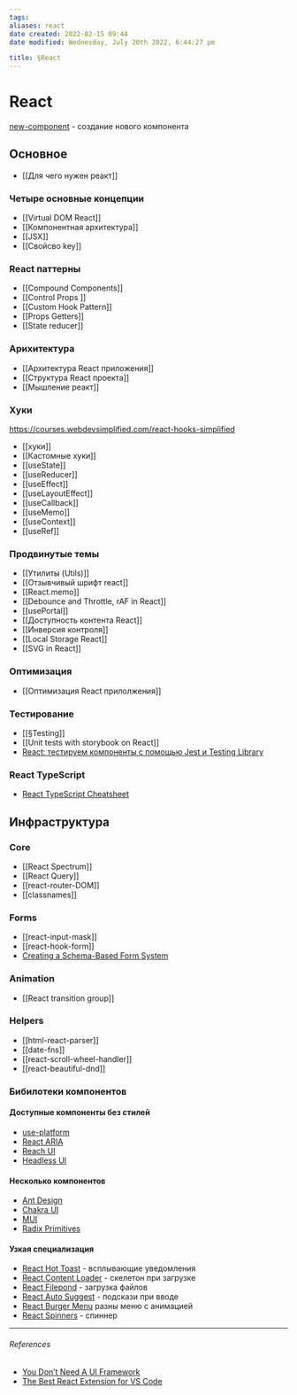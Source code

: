 ```yaml
---
tags: 
aliases: react
date created: 2022-02-15 09:44
date modified: Wednesday, July 20th 2022, 6:44:27 pm

title: §React
---
```


# React

[new-component](https://github.com/joshwcomeau/new-component) - создание нового компонента

## Основное

- [[Для чего нужен реакт]]

### Четыре основные концепции

- [[Virtual DOM React]]
- [[Компонентная архитектура]]
- [[JSX]]
- [[Свойсво key]]

### React паттерны

- [[Compound Components]]
- [[Control Props ]]
- [[Custom Hook Pattern]]
- [[Props Getters]]
- [[State reducer]]

### Арихитектура

- [[Архитектура React приложения]]
- [[Структура React проекта]]
- [[Мышление реакт]]

### Хуки

https://courses.webdevsimplified.com/react-hooks-simplified

- [[хуки]]
- [[Кастомные хуки]]
- [[useState]]
- [[useReducer]]
- [[useEffect]]
- [[useLayoutEffect]]
- [[useCallback]]
- [[useMemo]]
- [[useContext]]
- [[useRef]]

### Продвинутые темы

- [[Утилиты (Utils)]]
- [[Отзывчивый шрифт react]]
- [[React.memo]]
- [[Debounce and Throttle, rAF  in React]]
- [[usePortal]]
- [[Доступность контента React]]
- [[Инверсия контроля]]
- [[Local Storage React]]
- [[SVG in React]]

### Оптимизация

- [[Оптимизация React прилолжения]]

### Тестирование

- [[§Testing]]
- [[Unit tests with storybook on React]]
- [React: тестируем компоненты с помощью Jest и Testing Library](https://habr.com/ru/company/timeweb/blog/670480/)

### React TypeScript

- [React TypeScript Cheatsheet](https://react-typescript-cheatsheet.netlify.app/)

## Инфраструктура

### Core

- [[React Spectrum]]
- [[React Query]]
- [[react-router-DOM]]
- [[classnames]]

### Forms

- [[react-input-mask]]
- [[react-hook-form]]
- [Creating a Schema-Based Form System](https://www.taniarascia.com/schema-based-form-system/)

### Animation

- [[React transition group]]

### Helpers

- [[html-react-parser]]
- [[date-fns]]
- [[react-scroll-wheel-handler]]
- [[react-beautiful-dnd]]

### Бибилотеки компонентов

#### Доступные компоненты без стилей

- [use-platform](https://github.com/use-platform/use-platform)
- [React ARIA](https://react-spectrum.adobe.com/react-aria/)
- [Reach UI](https://reach.tech/)
- [Headless UI](https://headlessui.dev/)

#### Несколько компонентов

- [Ant Design](https://ant.design/)
- [Chakra UI](https://chakra-ui.com/)
- [MUI](https://mui.com/)
- [Radix Primitives](https://www.radix-ui.com/)

#### Узкая специализация

- [React Hot Toast](http://react-hot-toast.com/) - всплывающие уведомления
- [React Content Loader](https://skeletonreact.com/) - скелетон при загрузке
- [React Filepond](https://pqina.nl/filepond/) - загрузка файлов
- [React Auto Suggest](http://react-autosuggest.js.org/) - подскази при вводе
- [React Burger Menu](https://negomi.github.io/react-burger-menu/) разны меню с анимацией
- [React Spinners](https://www.davidhu.io/react-spinners/) - спиннер

---

###### References

- [You Don’t Need A UI Framework](https://www.smashingmagazine.com/2022/05/you-dont-need-ui-framework/#:~:text=USABILITY%20AND%20ACCESSIBILITY-,%23,-The%20final%20reason)
- [The Best React Extension for VS Code](https://www.digitalocean.com/community/tutorials/the-best-react-extension-for-vs-code)
